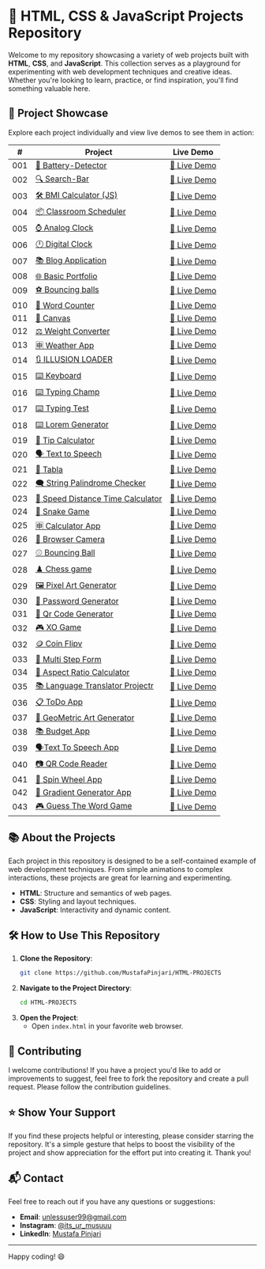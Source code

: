 # 🚀 HTML, CSS & JavaScript Projects Repository

Welcome to my repository showcasing a variety of web projects built with **HTML**, **CSS**, and **JavaScript**. This collection serves as a playground for experimenting with web development techniques and creative ideas. Whether you're looking to learn, practice, or find inspiration, you'll find something valuable here.

## 🌟 Project Showcase

Explore each project individually and view live demos to see them in action:


|  #  | Project                                                                                             | Live Demo                                                        |
| :-: | --------------------------------------------------------------------------------------------------- | ---------------------------------------------------------------- |
| 001 | [🔋 Battery-Detector](https://github.com/MustafaPinjari/Battery-Detector)                           | [🔗 Live Demo](https://batterydetector.netlify.app/)              |
| 002 | [🔍 Search-Bar](https://github.com/MustafaPinjari/Search-Bar)                                       | [🔗 Live Demo](https://searchbarbymustafa.netlify.app/)           |
| 003 | [🛠️ BMI Calculator (JS)](https://github.com/MustafaPinjari/HTML-PROJECTS/tree/main/BMI%20Calculator%20(JS)) | [🔗 Live Demo](https://bmicalculatorindex.netlify.app/)           |
| 004 | [📦 Classroom Scheduler](https://github.com/MustafaPinjari/HTML-PROJECTS/tree/main/CLASSROOM%20SCHEDULER%20WEBSITE) | [🔗 Live Demo](https://classroomschedulerbymustafa.netlify.app/) |
| 005 | [⌚ Analog Clock](https://github.com/MustafaPinjari/HTML-PROJECTS/tree/main/Analog%20Clock)         | [🔗 Live Demo](https://analog-watch-by-mustafa.netlify.app/)      |
| 006 | [🕛 Digital Clock](https://github.com/MustafaPinjari/HTML-PROJECTS/tree/main/Digital%20Clock)       | [🔗 Live Demo](https://digital-clock-by-mustafa.netlify.app/)     |
| 007 | [📚 Blog Application](https://github.com/MustafaPinjari/HTML-PROJECTS/tree/main/Blog-Application)   | [🔗 Live Demo](https://blog-application-by-mustafa.netlify.app/)  |
| 008 | [🌐 Basic Portfolio](https://github.com/MustafaPinjari/HTML-PROJECTS)                               | [🔗 Live Demo](https://mustafapinjari.netlify.app/)               |
| 009 | [⚽ Bouncing balls](https://github.com/MustafaPinjari/HTML-PROJECTS)                                | [🔗 Live Demo](https://bouncing-balls-by-mustafa.netlify.app/)    |
| 010 | [🔄️ Word Counter](https://github.com/MustafaPinjari/HTML-PROJECTS/tree/main/word%20counter)        | [🔗 Live Demo](https://word-counter-by-mustafa.netlify.app/)      |
| 011 | [📝 Canvas](https://github.com/MustafaPinjari/HTML-PROJECTS/tree/main/White-Boardr)                 | [🔗 Live Demo](https://canvas-by-mustafa.netlify.app/)            |
| 012 | [⚖️ Weight Converter](https://github.com/MustafaPinjari/HTML-PROJECTS/tree/main/Weight-Converter)  | [🔗 Live Demo](https://weight-converter-by-mustafa.netlify.app/)  |
| 013 | [🈸 Weather App](https://github.com/MustafaPinjari/HTML-PROJECTS/tree/main/Weather-App)             | [🔗 Live Demo](https://weather-app-by-mustafa.netlify.app/)       |
| 014 | [🔃 ILLUSION LOADER](https://github.com/MustafaPinjari/HTML-PROJECTS/tree/main/wavy-Loader)         | [🔗 Live Demo](https://loader-by-mustafa.netlify.app/)            |
| 015 | [⌨️ Keyboard](https://github.com/MustafaPinjari/HTML-PROJECTS/tree/main/Virtual%20Keyboard)         | [🔗 Live Demo](https://key-board-by-mustafa.netlify.app/)         |
| 016 | [⌨️ Typing Champ](https://github.com/MustafaPinjari/HTML-PROJECTS/tree/main/Typing%20champ)        | [🔗 Live Demo](https://typing-champ-by-mustafa.netlify.app/)      |
| 017 | [⌨️ Typing Test](https://github.com/MustafaPinjari/HTML-PROJECTS/tree/main/Typing%20Speed%20Test%20Website) | [🔗 Live Demo](https://type-master-by-mustafa.netlify.app/)      |
| 018 | [⌨️ Lorem Generator](https://github.com/MustafaPinjari/HTML-PROJECTS/tree/main/loremipsum-generator) | [🔗 Live Demo](https://lorem-generator-by-mustafa.netlify.app/) |
| 019 | [📱 Tip Calculator](https://github.com/MustafaPinjari/HTML-PROJECTS/tree/main/Tip%20Calculator)     | [🔗 Live Demo](https://tip-calci-by-mustafa.netlify.app/)         |
| 020 | [🗣️ Text to Speech](https://github.com/MustafaPinjari/HTML-PROJECTS/tree/main/text%20to%20speech)  | [🔗 Live Demo](https://text-to-speech-by-mustafa.netlify.app/)    |
| 021 | [🥁 Tabla](https://github.com/MustafaPinjari/HTML-PROJECTS/tree/main/tabla)                         | [🔗 Live Demo](https://tabla-by-mustafa.netlify.app/)             |
| 022 | [🗨️ String Palindrome Checker](https://github.com/MustafaPinjari/HTML-PROJECTS/tree/main/String%20Palindrome%20Checker) | [🔗 Live Demo](https://string-palindrome-checker.netlify.app/)  |
| 023 | [📲 Speed Distance Time Calculator](https://github.com/MustafaPinjari/HTML-PROJECTS/tree/main/speed-distance-time-calculator) | [🔗 Live Demo](https://speed-distance-time-calculator.netlify.app/) |
| 024 | [🐍 Snake Game](https://github.com/MustafaPinjari/HTML-PROJECTS/tree/main/Snake-Game)               | [🔗 Live Demo](https://snake-game-by-mustafa.netlify.app/)        |
| 025 | [🈸 Calculator App](https://github.com/MustafaPinjari/HTML-PROJECTS/tree/main/CalculatorApp)        | [🔗 Live Demo](https://calculator-app-by-mustafa.netlify.app/)    |
| 026 | [📸 Browser Camera](https://github.com/MustafaPinjari/HTML-PROJECTS/tree/main/Browser-Camera)       | [🔗 Live Demo](https://browser-camera-by-mustafa.netlify.app/)    |
| 027 | [⚾ Bouncing Ball](https://github.com/MustafaPinjari/HTML-PROJECTS/tree/36c091f186b5e44f45a3601adfc604a18d0c5597/bouncing-balls) | [🔗 Live Demo](https://browser-camera-by-mustafa.netlify.app/) |
| 028 | [♟️ Chess game](https://github.com/MustafaPinjari/HTML-PROJECTS/tree/b12644824ca19ddda07d5b699689a86c49636742/Chess-Game) | [🔗 Live Demo](https://browser-camera-by-mustafa.netlify.app/) |
| 029 | [🖼️ Pixel Art Generator](https://github.com/MustafaPinjari/HTML-PROJECTS/tree/afe5c83133f76a74ed80065ad69796d821be034b/Pixel%20Art%20Generator) | [🔗 Live Demo](https://pixel-art-generator-by-mustafa.netlify.app/) |
| 030 | [🔑 Password Generator](https://github.com/MustafaPinjari/HTML-PROJECTS/tree/de1dcc75ed4e7c8a79870d3c18d799e466cf9b33/password-generator) | [🔗 Live Demo](https://password-generator-by-mustafa.netlify.app/) |
| 031 | [📸 Qr Code Generator](https://github.com/MustafaPinjari/HTML-PROJECTS/tree/c34cc849079c1195b99e9fbaa74c8c95b38c09f6/QR%20Code%20Generator) | [🔗 Live Demo](https://qr-code-generator-by-mustafa.netlify.app/) |
| 032 | [🎮 XO Game](https://github.com/MustafaPinjari/HTML-PROJECTS/tree/38c385ef1e4ab4b0ae64c30b126b3312ebebfec7/XO%20Game) | [🔗 Live Demo](https://xo-gamer-by-mustafa.netlify.app/) |
| 032 | [🪙 Coin Flipv](https://github.com/MustafaPinjari/HTML-PROJECTS/tree/b801d7c14f919ef32b57bdc7717dda18ad14c0a5/Flip%20a%20Coin%20Game) | [🔗 Live Demo](https://coin-flip-by-mustafa.netlify.app/) |
| 033 | [📃 Multi Step Form](https://github.com/MustafaPinjari/HTML-PROJECTS/tree/b801d7c14f919ef32b57bdc7717dda18ad14c0a5/Flip%20a%20Coin%20Game) | [🔗 Live Demo](https://668658d560fe7295fa978c6f--dazzling-halva-bfa39d.netlify.app/) |
| 034 | [📐 Aspect Ratio Calculator](https://github.com/MustafaPinjari/HTML-PROJECTS/tree/8eefe75237857cbd387d3020c78b0b785d501685/Aspect%20Ratio%20Calculator) | [🔗 Live Demo](https://668658d560fe7295fa978c6f--dazzling-halva-bfa39d.netlify.app/) |
| 035| [📚 Language Translator Projectr](https://github.com/MustafaPinjari/HTML-PROJECTS/tree/26f22e908e78ab49ede49ae1365b1aac277ed2fd/Translator%20App) | [🔗 Live Demo](https://6689049d04e1c16c0c94176c--imaginative-beignet-862a37.netlify.app/) |
| 036| [📋 ToDo App](https://github.com/MustafaPinjari/HTML-PROJECTS/tree/4491b006628e8e3506f5f7e549725dd6dd17092e/ToDo%20App) | [🔗 Live Demo](https://668a26037b536c82da070d4f--lucent-eclair-b71814.netlify.app/) |
| 037| [🎨 GeoMetric Art Generator](https://github.com/MustafaPinjari/HTML-PROJECTS/tree/623f77dd005e6466a9ddca509d9689bf5398fb93/Geometric%20Art%20Generator) | [🔗 Live Demo](https://668b5f4d7b536cb327070f34--lucent-stardust-9c6367.netlify.app/) |
| 038| [📚 Budget App](https://github.com/MustafaPinjari/HTML-PROJECTS/tree/819557df5dd44607209653efb65051e9d12bf606/Budget%20App) | [🔗 Live Demo](https://budget-calculator-by-mustafa.netlify.app/) |
| 039| [🗣️Text To Speech App](https://github.com/MustafaPinjari/HTML-PROJECTS/tree/d61b36f43ce78b35b48ea5164d12dc306951a41f/Text%20To%20Speech%20App) | [🔗 Live Demo](https://text-to-speech-app-by-mustafa.netlify.app/) |
| 040| [📷 QR Code Reader](https://github.com/MustafaPinjari/HTML-PROJECTS/tree/682e14907f696b36d7135c8c1b0f64d5e038fe41/QR%20Code%20Reader) | [🔗 Live Demo](https://qr-code-reader-by-mustafa.netlify.app/) |
| 041| [🛞 Spin Wheel App](https://github.com/MustafaPinjari/HTML-PROJECTS/tree/2d11fe9009114343bf30499a91058c0f0a6ab9e7/Spin%20Wheel%20App) | [🔗 Live Demo](https://6690a3badc6b2eae1c38f545--gentle-bublanina-ae4ad3.netlify.app/) |
| 042| [🎨 Gradient Generator App](https://github.com/MustafaPinjari/HTML-PROJECTS/tree/c8ae72828223de6da7effee0cade630881cec101/Gradient%20Generator) | [🔗 Live Demo](https://gradient-generator-by-mustafa.netlify.app/) |
| 043| [🎮 Guess The Word Game](https://github.com/MustafaPinjari/HTML-PROJECTS/tree/c8ae72828223de6da7effee0cade630881cec101/Gradient%20Generator) | [🔗 Live Demo](https://guess-the-word-game-by-mustafa.netlify.app/) |



## 📚 About the Projects

Each project in this repository is designed to be a self-contained example of web development techniques. From simple animations to complex interactions, these projects are great for learning and experimenting.

- **HTML**: Structure and semantics of web pages. 
- **CSS**: Styling and layout techniques. 
- **JavaScript**: Interactivity and dynamic content. 

## 🛠️ How to Use This Repository

1. **Clone the Repository**: 
   ```sh
   git clone https://github.com/MustafaPinjari/HTML-PROJECTS
   ```
2. **Navigate to the Project Directory**:
   ```sh
   cd HTML-PROJECTS
   ```
3. **Open the Project**:
   - Open `index.html` in your favorite web browser.

## 🤝 Contributing

I welcome contributions! If you have a project you'd like to add or improvements to suggest, feel free to fork the repository and create a pull request. Please follow the contribution guidelines.

## ⭐ Show Your Support

If you find these projects helpful or interesting, please consider starring the repository. It's a simple gesture that helps to boost the visibility of the project and show appreciation for the effort put into creating it. Thank you!

## 📬 Contact

Feel free to reach out if you have any questions or suggestions:
- **Email**: unlessuser99@gmail.com
- **Instagram**: [@its_ur_musuuu](https://www.instagram.com/its_ur_musuuu/)
- **LinkedIn**: [Mustafa Pinjari](https://www.linkedin.com/in/mustafa-pinjari-287625256/)

---

Happy coding! 😄
